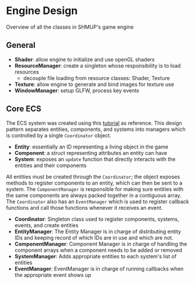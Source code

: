# Engine Design

Overview of all the classes in SHMUP's game engine

## General
- **Shader**: allow engine to initialize and use openGL shaders
- **ResourceManager**: create a singleton whose responsibility is to load resources
    - decouple file loading from resource classes: Shader, Texture
- **Texture**: allow engine to generate and bind images for texture use
- **WindowManager**: setup GLFW, process key events
## Core ECS

The ECS system was created using this [tutorial](https://austinmorlan.com/posts/entity_component_system/) as reference.
This design pattern separates entities, components, and systems 
into managers which is controlled by a single `Coordinator` object.

- **Entity**: essentially an ID representing a living object in the game
- **Component**: a struct representing attributes an entity can have
- **System**: exposes an `update` function that directly interacts with the entities and their components

All entities must be created through the `Coordinator`; the object exposes methods to 
register components to an entity, which can then be sent to a system. The `ComponentManager` is
responsible for making sure entities with the same components are always packed together in
a contiguous array. The `Coordinator` also has an `EventManager` which is used to 
register callback functions and call those functions whenever it receives an event.

- **Coordinator**: Singleton class used to register components, systems, events, and create entities
- **EntityManager**: The Entity Manager is in charge of distributing entity IDs and keeping record of which IDs 
are in use and which are not.
- **ComponentManager**: Component Manager is in charge of handling the component arrays
when a component needs to be added or removed 
- **SystemManager**: Adds appropriate entities to each system's list of entities
- **EventManager**: EventManager is in charge of running callbacks when the appropriate event shows up
